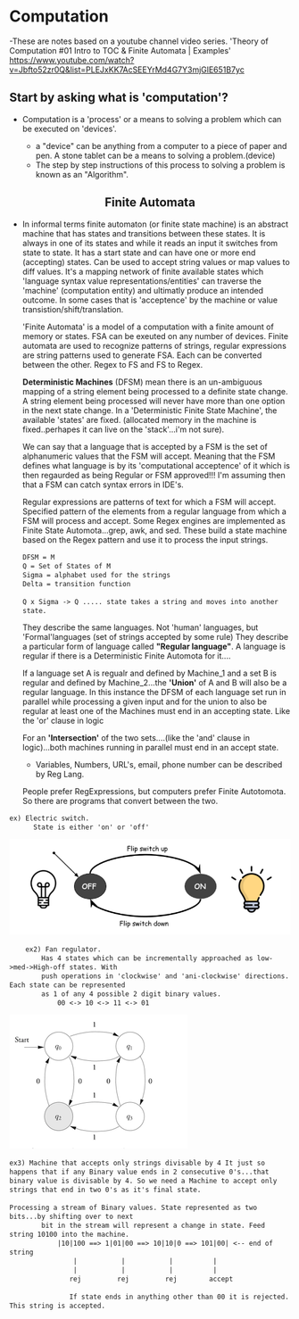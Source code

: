 # Computation

-These are notes based on a youtube channel video series.
'Theory of Computation #01 Intro to TOC & Finite Automata | Examples' <br/>
<https://www.youtube.com/watch?v=Jbfto52zr0Q&list=PLEJxKK7AcSEEYrMd4G7Y3mjGlE651B7yc>

## Start by asking what is 'computation'?

- Computation is a 'process' or a means to solving a problem which can be executed on 'devices'.

  - a "device" can be anything from a computer to a piece of paper and pen. A stone tablet
    can be a means to solving a problem.(device)
  - The step by step instructions of this process to solving a problem is known as an "Algorithm".

<center><h2>Finite Automata</h2></center>

- In informal terms finite automaton (or finite state machine) is an abstract machine that has states and transitions between these states. It is always in one of its states and while it reads an input it switches from state to state. It has a start state and can have one or more end (accepting) states. Can be used to accept string values or map values to diff values. It's a mapping network of finite available states which 'language syntax value representations/entities' can traverse the 'machine' (computation entity) and ultimatly produce an intended outcome. In some cases that is 'acceptence' by the machine or value transistion/shift/translation.

  'Finite Automata' is a model of a computation with a finite amount of memory or
  states. FSA can be exeuted on any number of devices. Finite automata are used to recognize patterns of strings, regular expressions are string patterns used to generate FSA. Each can be converted between the other. Regex to FS and FS to Regex.

  **Deterministic Machines** (DFSM) mean there is an un-ambiguous mapping of a string element being processed to a definite state change. A string element being processed will never have more than one option in the next state change.
  In a 'Deterministic Finite State Machine', the available 'states' are fixed. (allocated memory in the machine is fixed..perhapes it can live on the 'stack'...i'm not sure).

  We can say that a language that is accepted by a FSM is the set of alphanumeric values that the FSM will accept. Meaning that the FSM defines what language is by its 'computational acceptence' of it which is then regaurded as being Regular or FSM approved!!! I'm assuming then that a FSM can catch syntax errors in IDE's.

  Regular expressions are patterns of text for which a FSM will accept. Specified pattern of the elements from a regular language from which a FSM will process and accept. Some Regex engines are implemented as Finite State Automota...grep, awk, and sed. These build a state machine based on the Regex pattern and use it to process the input strings.

  ```
  DFSM = M
  Q = Set of States of M
  Sigma = alphabet used for the strings
  Delta = transition function

  Q x Sigma -> Q ..... state takes a string and moves into another state.

  ```

  They describe the same languages. Not 'human' languages, but 'Formal'languages (set of strings accepted by some rule) They describe a particular form of language called **"Regular language"**. A language is regular if there is a Deterministic Finite Automota for it....

  If a language set A is regualr and defined by Machine_1 and a set B is regular and defined by Machine_2...the **'Union'** of A and B will also be a regular language. In this instance the DFSM of each language set run in parallel while processing a given input and for the union to also be regular at least one of the Machines must end in an accepting state. Like the 'or' clause in logic

  For an **'Intersection'** of the two sets....(like the 'and' clause in logic)...both machines running in parallel must end in an accept state.

  - Variables, Numbers, URL's, email, phone number can be described by Reg Lang.

  People prefer RegExpressions, but computers prefer Finite Autotomota. So there are programs that convert between the two.

```
ex) Electric switch.
      State is either 'on' or 'off'

```

![](../images/switch.png)

```
    ex2) Fan regulator.
    	Has 4 states which can be incrementally approached as low->med->High-off states. With
    	push operations in 'clockwise' and 'ani-clockwise' directions. Each state can be represented
    	as 1 of any 4 possible 2 digit binary values.
    		00 <-> 10 <-> 11 <-> 01
```

![](../images/four-way.png)

```
ex3) Machine that accepts only strings divisable by 4 It just so happens that if any Binary value ends in 2 consecutive 0's...that binary value is divisable by 4. So we need a Machine to accept only strings that end in two 0's as it's final state.

Processing a stream of Binary values. State represented as two bits...by shifting over to next
    	bit in the stream will represent a change in state. Feed string 10100 into the machine.
    		|10|100 ==> 1|01|00 ==> 10|10|0 ==> 101|00| <-- end of string
    		    |           |           |          |
    		    |           |           |          |
    		   rej         rej         rej        accept

			   If state ends in anything other than 00 it is rejected. This string is accepted.

```
